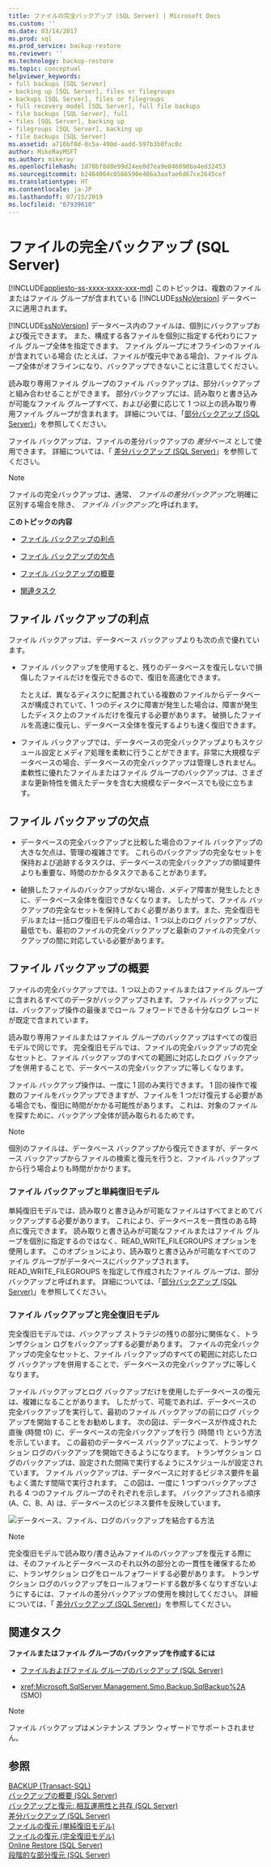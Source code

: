 ```yaml
---
title: ファイルの完全バックアップ (SQL Server) | Microsoft Docs
ms.custom: ''
ms.date: 03/14/2017
ms.prod: sql
ms.prod_service: backup-restore
ms.reviewer: ''
ms.technology: backup-restore
ms.topic: conceptual
helpviewer_keywords:
- full backups [SQL Server]
- backing up [SQL Server], files or filegroups
- backups [SQL Server], files or filegroups
- full recovery model [SQL Server], full file backups
- file backups [SQL Server], full
- files [SQL Server], backing up
- filegroups [SQL Server], backing up
- file backups [SQL Server]
ms.assetid: a716bf8d-0c5a-490d-aadd-597b3b0fac0c
author: MikeRayMSFT
ms.author: mikeray
ms.openlocfilehash: 1d70bf0d8e99d24ee0d7ea9e046090ba4ed32453
ms.sourcegitcommit: b2464064c0566590e486a3aafae6d67ce2645cef
ms.translationtype: HT
ms.contentlocale: ja-JP
ms.lasthandoff: 07/15/2019
ms.locfileid: "67939610"
---
```

# <a name="full-file-backups-sql-server"></a>ファイルの完全バックアップ (SQL Server)
[!INCLUDE[appliesto-ss-xxxx-xxxx-xxx-md](../../includes/appliesto-ss-xxxx-xxxx-xxx-md.md)]
  このトピックは、複数のファイルまたはファイル グループが含まれている [!INCLUDE[ssNoVersion](../../includes/ssnoversion-md.md)] データベースに適用されます。  
  
 [!INCLUDE[ssNoVersion](../../includes/ssnoversion-md.md)] データベース内のファイルは、個別にバックアップおよび復元できます。 また、構成する各ファイルを個別に指定する代わりにファイル グループ全体を指定できます。 ファイル グループにオフラインのファイルが含まれている場合 (たとえば、ファイルが復元中である場合)、ファイル グループ全体がオフラインになり、バックアップできないことに注意してください。  
  
 読み取り専用ファイル グループのファイル バックアップは、部分バックアップと組み合わせることができます。 部分バックアップには、読み取りと書き込みが可能なファイル グループすべて、および必要に応じて 1 つ以上の読み取り専用ファイル グループが含まれます。 詳細については、「[部分バックアップ &#40;SQL Server&#41;](../../relational-databases/backup-restore/partial-backups-sql-server.md)」を参照してください。  
  
 ファイル バックアップは、ファイルの差分バックアップの *差分ベース* として使用できます。 詳細については、「 [差分バックアップ &#40;SQL Server&#41;](../../relational-databases/backup-restore/differential-backups-sql-server.md)」を参照してください。  
  
> [!NOTE]  
>  ファイルの完全バックアップは、通常、 *ファイルの差分バックアップ*と明確に区別する場合を除き、 *ファイル バックアップ*と呼ばれます。  
  
 **このトピックの内容**  
  
-   [ファイル バックアップの利点](#Benefits)  
  
-   [ファイル バックアップの欠点](#Disadvantages)  
  
-   [ファイル バックアップの概要](#Overview)  
  
-   [関連タスク](#RelatedTasks)  
  
##  <a name="Benefits"></a> ファイル バックアップの利点  
 ファイル バックアップは、データベース バックアップよりも次の点で優れています。  
  
-   ファイル バックアップを使用すると、残りのデータベースを復元しないで損傷したファイルだけを復元できるので、復旧を高速化できます。  
  
     たとえば、異なるディスクに配置されている複数のファイルからデータベースが構成されていて、1 つのディスクに障害が発生した場合は、障害が発生したディスク上のファイルだけを復元する必要があります。 破損したファイルを高速に復元し、データベース全体を復元するよりも速く復旧できます。  
  
-   ファイル バックアップでは、データベースの完全バックアップよりもスケジュール設定とメディア処理を柔軟に行うことができます。非常に大規模なデータベースの場合、データベースの完全バックアップは管理しきれません。 柔軟性に優れたファイルまたはファイル グループのバックアップは、さまざまな更新特性を備えたデータを含む大規模なデータベースでも役に立ちます。  
  
##  <a name="Disadvantages"></a> ファイル バックアップの欠点  
  
-   データベースの完全バックアップと比較した場合のファイル バックアップの大きな欠点は、管理の複雑さです。 これらのバックアップの完全なセットを保持および追跡するタスクは、データベースの完全バックアップの領域要件よりも重要な、時間のかかるタスクであることがあります。  
  
-   破損したファイルのバックアップがない場合、メディア障害が発生したときに、データベース全体を復旧できなくなります。 したがって、ファイル バックアップの完全なセットを保持しておく必要があります。また、完全復旧モデルまたは一括ログ復旧モデルの場合は、1 つ以上のログ バックアップが、最低でも、最初のファイルの完全バックアップと最新のファイルの完全バックアップの間に対応している必要があります。  
  
##  <a name="Overview"></a> ファイル バックアップの概要  
 ファイルの完全バックアップでは、1 つ以上のファイルまたはファイル グループに含まれるすべてのデータがバックアップされます。 ファイル バックアップには、バックアップ操作の最後までロール フォワードできる十分なログ レコードが既定で含まれています。  
  
 読み取り専用ファイルまたはファイル グループのバックアップはすべての復旧モデルで同じです。 完全復旧モデルでは、ファイルの完全バックアップの完全なセットと、ファイル バックアップのすべての範囲に対応したログ バックアップを併用することで、データベースの完全バックアップに等しくなります。  
  
 ファイル バックアップ操作は、一度に 1 回のみ実行できます。 1 回の操作で複数のファイルをバックアップできますが、ファイルを 1 つだけ復元する必要がある場合でも、復旧に時間がかかる可能性があります。 これは、対象のファイルを探すために、バックアップ全体が読み取られるためです。  
  
> [!NOTE]  
>  個別のファイルは、データベース バックアップから復元できますが、データベース バックアップからファイルの検索と復元を行うと、ファイル バックアップから行う場合よりも時間がかかります。  
  
### <a name="file-backups-and-the-simple-recovery-model"></a>ファイル バックアップと単純復旧モデル  
 単純復旧モデルでは、読み取りと書き込みが可能なファイルはすべてまとめてバックアップする必要があります。 これにより、データベースを一貫性のある時点に復元できます。 読み取りと書き込みが可能なファイルまたはファイル グループを個別に指定するのではなく、READ_WRITE_FILEGROUPS オプションを使用します。 このオプションにより、読み取りと書き込みが可能なすべてのファイル グループがデータベースにバックアップされます。 READ_WRITE_FILEGROUPS を指定して作成されたファイル グループは、部分バックアップと呼ばれます。 詳細については、「[部分バックアップ &#40;SQL Server&#41;](../../relational-databases/backup-restore/partial-backups-sql-server.md)」を参照してください。  
  
### <a name="file-backups-and-the-full-recovery-model"></a>ファイル バックアップと完全復旧モデル  
 完全復旧モデルでは、バックアップ ストラテジの残りの部分に関係なく、トランザクション ログをバックアップする必要があります。 ファイルの完全バックアップの完全なセットと、ファイル バックアップのすべての範囲に対応したログ バックアップを併用することで、データベースの完全バックアップに等しくなります。  
  
 ファイル バックアップとログ バックアップだけを使用したデータベースの復元は、複雑になることがあります。 したがって、可能であれば、データベースの完全バックアップを実行して、最初のファイル バックアップの前にログ バックアップを開始することをお勧めします。 次の図は、データベースが作成された直後 (時間 t0) に、データベースの完全バックアップを行う (時間 t1) という方法を示しています。 この最初のデータベース バックアップによって、トランザクション ログのバックアップを開始できるようになります。 トランザクション ログのバックアップは、設定された間隔で実行するようにスケジュールが設定されています。 ファイル バックアップは、データベースに対するビジネス要件を最もよく満たす間隔で実行されます。 この図は、一度に 1 つずつバックアップされる 4 つのファイル グループのそれぞれを示します。 バックアップされる順序 (A、C、B、A) は、データベースのビジネス要件を反映しています。  
  
 ![データベース、ファイル、ログのバックアップを結合する方法](../../relational-databases/backup-restore/media/bnr-rmfull-3-fulldb-filegrps-log-backups.gif "データベース、ファイル、ログのバックアップを結合する方法")  
  
> [!NOTE]  
>  完全復旧モデルで読み取り/書き込みファイルのバックアップを復元する際には、そのファイルとデータベースのそれ以外の部分との一貫性を確保するために、トランザクション ログをロールフォワードする必要があります。 トランザクション ログのバックアップをロールフォワードする数が多くなりすぎないようにするには、ファイルの差分バックアップの使用を検討してください。 詳細については、「 [差分バックアップ &#40;SQL Server&#41;](../../relational-databases/backup-restore/differential-backups-sql-server.md)」を参照してください。  
  
##  <a name="RelatedTasks"></a> 関連タスク  
 **ファイルまたはファイル グループのバックアップを作成するには**  
  
-   [ファイルおよびファイル グループのバックアップ &#40;SQL Server&#41;](../../relational-databases/backup-restore/back-up-files-and-filegroups-sql-server.md)  
  
-   <xref:Microsoft.SqlServer.Management.Smo.Backup.SqlBackup%2A> (SMO)  
  
> [!NOTE]  
>  ファイル バックアップはメンテナンス プラン ウィザードでサポートされません。  
  
## <a name="see-also"></a>参照  
 [BACKUP &#40;Transact-SQL&#41;](../../t-sql/statements/backup-transact-sql.md)   
 [バックアップの概要 &#40;SQL Server&#41;](../../relational-databases/backup-restore/backup-overview-sql-server.md)   
 [バックアップと復元: 相互運用性と共存 &#40;SQL Server&#41;](../../relational-databases/backup-restore/backup-and-restore-interoperability-and-coexistence-sql-server.md)   
 [差分バックアップ &#40;SQL Server&#41;](../../relational-databases/backup-restore/differential-backups-sql-server.md)   
 [ファイルの復元 &#40;単純復旧モデル&#41;](../../relational-databases/backup-restore/file-restores-simple-recovery-model.md)   
 [ファイルの復元 &#40;完全復旧モデル&#41;](../../relational-databases/backup-restore/file-restores-full-recovery-model.md)   
 [Online Restore &#40;SQL Server&#41;](../../relational-databases/backup-restore/online-restore-sql-server.md)   
 [段階的な部分復元 &#40;SQL Server&#41;](../../relational-databases/backup-restore/piecemeal-restores-sql-server.md)  
  
  
